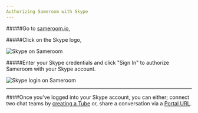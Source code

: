 ```yaml
---
Authorizing Sameroom with Skype
---
```


#####Go to <a href="https://sameroom.io" target="_blank">sameroom.io</a>,

#####Click on the Skype logo,

![Skype on Sameroom](https://in.kato.im/c76bb40f2a2e9a68eaa13a3ae2c8d8e4627c565c77aca6158f001f5492ec7724/Sameroom-Select-Platform-_0006_Skype.png)


#####Enter your Skype credentials and click "Sign In" to authorize Sameroom with your Skype account.

![Skype login on Sameroom](https://in.kato.im/ff8415e1ee85bf542171c5cb862dbc30fe899f43f9c76ca338898b2f928fe4a/Sameroom%20Sign%20In%20Skype%20copy.png)

---

####Once you've logged into your Skype account, you can either; connect two chat teams by [creating a Tube](/getting-started/en/tubes-portals/tubes) or, share a conversation via a [Portal URL](/getting-started/en/tubes-portals/portals).
